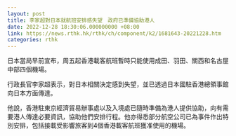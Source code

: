 ```yaml
---
layout: post
title: 李家超對日本就航班安排感失望　政府已準備協助港人
date: 2022-12-28 18:30:06.000000000 +08:00
link: https://news.rthk.hk/rthk/ch/component/k2/1681643-20221228.htm
categories: rthk
---
```


日本當局早前宣布，周五起香港載客航班暫時只能使用成田、羽田、關西和名古屋中部四個機場。

行政長官李家超表示，對日本相關決定感到失望，並已透過日本國駐香港總領事館向日本方面傳達。

他說，香港駐東京經濟貿易辦事處以及入境處已隨時準備為港人提供協助，向有需要港人傳達必要資訊，協助他們安排行程。他亦得悉部分航空公司已為事件作出特別安排，包括接載受影響旅客到4個香港載客航班獲准使用的機場。
